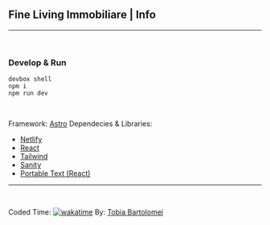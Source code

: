 ## Fine Living Immobiliare | Info

---
<br>

### Develop & Run

```shell
devbox shell
npm i
npm run dev
```

<br>

Framework: [Astro](https://astro.build)
Dependecies & Libraries: 
- [Netlify](https://netlify.app)
- [React](https://react.dev)
- [Tailwind](https://tailwindcss.com)
- [Sanity](https://sanity.io)
- [Portable Text (React)](https://www.npmjs.com/package/react-portable-text)

---

<br>

Coded Time: [![wakatime](https://wakatime.com/badge/user/018edc23-7885-44d3-8b1a-efd38be8a6f6/project/dd60df30-acb6-47d1-a1de-a606f66cae23.svg)](https://wakatime.com/badge/user/018edc23-7885-44d3-8b1a-efd38be8a6f6/project/dd60df30-acb6-47d1-a1de-a606f66cae23)
By: [Tobia Bartolomei](https://tob.codes)
